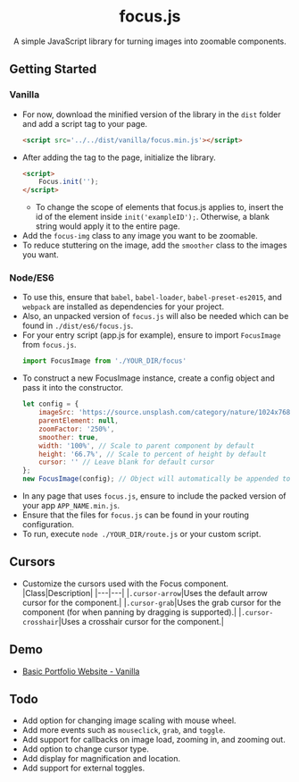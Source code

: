 <h1 align="center">focus.js</h1>
<p align="center">A simple JavaScript library for turning images into zoomable components.</p>

## Getting Started
### Vanilla
* For now, download the minified version of the library in the `dist` folder and add a script tag to your page.
    ```HTML
    <script src='../../dist/vanilla/focus.min.js'></script>
    ```
* After adding the tag to the page, initialize the library.
    ```HTML
    <script>
        Focus.init('');
    </script>
    ```
    * To change the scope of elements that focus.js applies to, insert the id of the element inside `init('exampleID');`. Otherwise, a blank string would apply it to the entire page.
* Add the `focus-img` class to any image you want to be zoomable.
* To reduce stuttering on the image, add the `smoother` class to the images you want.

### Node/ES6
* To use this, ensure that `babel`, `babel-loader`, `babel-preset-es2015`, and `webpack` are installed as dependencies for your project.
* Also, an unpacked version of `focus.js` will also be needed which can be found in `./dist/es6/focus.js`.
* For your entry script (app.js for example), ensure to import `FocusImage` from `focus.js`.
    ```javascript
    import FocusImage from './YOUR_DIR/focus'
    ```
* To construct a new FocusImage instance, create a config object and pass it into the constructor.
    ```javascript
    let config = {
        imageSrc: 'https://source.unsplash.com/category/nature/1024x768',
        parentElement: null,
        zoomFactor: '250%',
        smoother: true,
        width: '100%', // Scale to parent component by default
        height: '66.7%', // Scale to percent of height by default
        cursor: '' // Leave blank for default cursor
    };
    new FocusImage(config); // Object will automatically be appended to the parent element
    ```
* In any page that uses `focus.js`, ensure to include the packed version of your app `APP_NAME.min.js`.
* Ensure that the files for `focus.js` can be found in your routing configuration.
* To run, execute `node ./YOUR_DIR/route.js` or your custom script.

## Cursors
* Customize the cursors used with the Focus component.
|Class|Description|
|---|---|
|`.cursor-arrow`|Uses the default arrow cursor for the component.|
|`.cursor-grab`|Uses the grab cursor for the component (for when panning by dragging is supported).|
|`.cursor-crosshair`|Uses a crosshair cursor for the component.|

## Demo
* [Basic Portfolio Website - Vanilla](https://spiderpig86.github.io/focus.js/test/vanilla/index.html)

## Todo
* Add option for changing image scaling with mouse wheel.
* Add more events such as `mouseclick`, `grab`, and `toggle`.
* Add support for callbacks on image load, zooming in, and zooming out.
* Add option to change cursor type.
* Add display for magnification and location.
* Add support for external toggles.